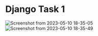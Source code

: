 # Django Task 1
![Screenshot from 2023-05-10 18-35-05](https://github.com/amrabunemr98/Sprints-tasks/assets/128842547/4725924c-b570-4ac5-bba9-8f59c63c3e08)
![Screenshot from 2023-05-10 18-35-49](https://github.com/amrabunemr98/Sprints-tasks/assets/128842547/21bbfc27-5df3-46aa-a501-625c97ceb0bc)
